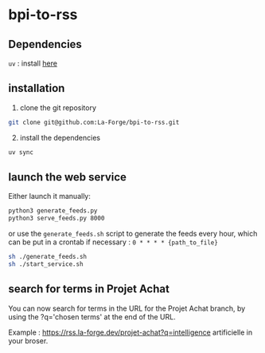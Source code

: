 # bpi-to-rss

## Dependencies 

`uv` : install [here](https://docs.astral.sh/uv/getting-started/installation/)

## installation

1. clone the git repository

```sh
git clone git@github.com:La-Forge/bpi-to-rss.git
```

2. install the dependencies

```sh
uv sync
```

## launch the web service

Either launch it manually:

```sh
python3 generate_feeds.py
python3 serve_feeds.py 8000
```

or use the `generate_feeds.sh` script to generate the feeds every hour, which can be put in a crontab if necessary : `0 * * * * {path_to_file}`

```sh
sh ./generate_feeds.sh
sh ./start_service.sh
```

## search for terms in Projet Achat
You can now search for terms in the URL for the Projet Achat branch, by using the ?q='chosen terms' at the end of the URL. 

Example : https://rss.la-forge.dev/projet-achat?q=intelligence artificielle in your broser. 

